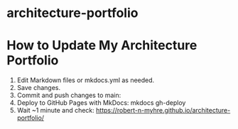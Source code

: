 # architecture-portfolio

# How to Update My Architecture Portfolio

1. Edit Markdown files or mkdocs.yml as needed.
2. Save changes.
3. Commit and push changes to main:
4. Deploy to GitHub Pages with MkDocs:
   mkdocs gh-deploy
5. Wait ~1 minute and check: https://robert-n-myhre.github.io/architecture-portfolio/
